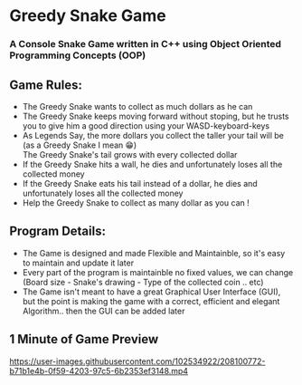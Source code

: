 # Greedy Snake Game
 
### A Console Snake Game written in C++ using Object Oriented Programming Concepts (OOP)

## Game Rules:
* The Greedy Snake wants to collect as much dollars as he can
* The Greedy Snake keeps moving forward without stoping, but he trusts you to give him a good direction using your WASD-keyboard-keys
* As Legends Say, the more dollars you collect the taller your tail will be (as a Greedy Snake I mean 😁)  
The Greedy Snake's tail grows with every collected dollar
* If the Greedy Snake hits a wall, he dies and unfortunately loses all the collected money
* If the Greedy Snake eats his tail instead of a dollar, he dies and unfortunately loses all the collected money
* Help the Greedy Snake to collect as many dollar as you can !

## Program Details:
* The Game is designed and made Flexible and Maintainble, so it's easy to maintain and update it later
* Every part of the program is maintainble no fixed values, we can change (Board size - Snake's drawing - Type of the collected coin .. etc) 
* The Game isn't meant to have a great Graphical User Interface (GUI), but the point is making the game with a correct, efficient and elegant Algorithm.. then the GUI can be added later 

## 1 Minute of Game Preview

https://user-images.githubusercontent.com/102534922/208100772-b71b1e4b-0f59-4203-97c5-6b2353ef3148.mp4


